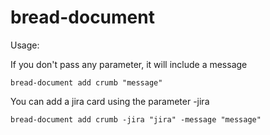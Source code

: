 # bread-document


Usage:

If you don't pass any parameter, it will include a message

`bread-document add crumb "message"`

You can add a jira card using the parameter -jira

`bread-document add crumb -jira "jira" -message "message"`



